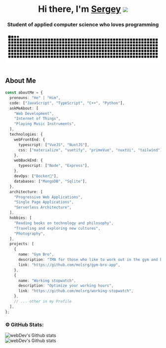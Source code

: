 
<h1 align="center">Hi there, I'm <a href="https://daniilshat.ru/" target="_blank">Sergey</a> 
<img src="https://github.com/blackcater/blackcater/raw/main/images/Hi.gif" height="32"/></h1>
<h3 align="center">Student of applied computer science who loves programming</h3>

<picture>
  <source media="(prefers-color-scheme: dark)" srcset="https://raw.githubusercontent.com/molsrg/molsrg/output/github-contribution-grid-snake-dark.svg">
  <source media="(prefers-color-scheme: light)" srcset="https://raw.githubusercontent.com/molsrg/molsrg/output/github-contribution-grid-snake.svg">
  <img alt="github contribution grid snake animation" src="https://raw.githubusercontent.com/molsrg/molsrg/output/github-contribution-grid-snake.svg">
</picture>


<h2> About Me</h2>   

```typescript
const aboutMe = {
  pronouns: "He" | "Him",
  code: ["JavaScript", "TypeScript", "C++", "Python"],
  askMeAbout: [
    "Web Development",
    "Internet of Things",
    "Playing Music Instruments",
  ],
  technologies: {
    webFrontEnd: {
      typescript: ["VueJS", "NuxtJS"],
      css: ["materialize", "vuetify", "primeVue", "nuxtUi", "tailwind"],
    },
    webBackEnd: {
      typescript: ["Node", "Express"],
    },
    devOps: ["Docker🐳"],
    databases: ["MongoDB", "Sqlite"],
  },
  architecture: [
    "Progressive Web Applications",
    "Single Page Applications",
    "Serverless Architecture",
  ],
  hobbies: [
    "Reading books on technology and philosophy",
    "Traveling and exploring new cultures",
    "Photography",
  ],
  projects: [
    {
      name: "Gym Bro",
      description: "TMA for those who like to work out in the gym and keep track of workouts",
      link: "https://github.com/molsrg/gym-bro-app",
    },
    {
      name: "Working stopwatch",
      description: "Optimize your working hours",
      link: "https://github.com/molsrg/working-stopwatch",
    },
    // ... other in my Profile
  ],
};
```
  
### ⚙️ GitHub Stats:

<img align="left" src="http://github-readme-streak-stats.herokuapp.com?user=molsrg&theme=dark" alt="webDev's Github stats" />

<br/>

<img align="left" src="https://github-readme-stats.vercel.app/api?username=molsrg&show_icons=true&theme=dark" alt="webDev's Github stats" />

  
